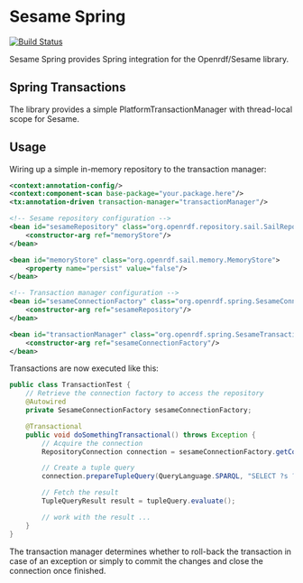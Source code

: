 # Sesame Spring

[![Build Status](https://api.travis-ci.org/ameingast/sesame-spring.png)](https://travis-ci.org/ameingast/sesame-spring)


Sesame Spring provides Spring integration for the Openrdf/Sesame library.

## Spring Transactions
The library provides a simple PlatformTransactionManager with thread-local scope for Sesame.

## Usage

Wiring up a simple in-memory repository to the transaction manager:

```xml
<context:annotation-config/>
<context:component-scan base-package="your.package.here"/>
<tx:annotation-driven transaction-manager="transactionManager"/>

<!-- Sesame repository configuration -->
<bean id="sesameRepository" class="org.openrdf.repository.sail.SailRepository" init-method="initialize">
    <constructor-arg ref="memoryStore"/>
</bean>

<bean id="memoryStore" class="org.openrdf.sail.memory.MemoryStore">
    <property name="persist" value="false"/>
</bean>

<!-- Transaction manager configuration -->
<bean id="sesameConnectionFactory" class="org.openrdf.spring.SesameConnectionFactory">
    <constructor-arg ref="sesameRepository"/>
</bean>

<bean id="transactionManager" class="org.openrdf.spring.SesameTransactionManager">
    <constructor-arg ref="sesameConnectionFactory"/>
</bean>
```

Transactions are now executed like this:

```java
public class TransactionTest {
    // Retrieve the connection factory to access the repository
    @Autowired
    private SesameConnectionFactory sesameConnectionFactory;

    @Transactional
    public void doSomethingTransactional() throws Exception {
        // Acquire the connection
        RepositoryConnection connection = sesameConnectionFactory.getConnection();

        // Create a tuple query
        connection.prepareTupleQuery(QueryLanguage.SPARQL, "SELECT ?s ?p ?o WHERE { ?s ?p ?o . }");

        // Fetch the result
        TupleQueryResult result = tupleQuery.evaluate();

        // work with the result ...
    }
}
```

The transaction manager determines whether to roll-back the transaction in case of an exception or simply to commit
the changes and close the connection once finished.
